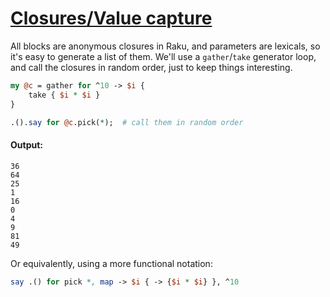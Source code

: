 [1]: https://rosettacode.org/wiki/Closures/Value_capture

# [Closures/Value capture][1]





All blocks are anonymous closures in Raku, and parameters are lexicals, so it's easy to generate a list of them.  We'll use a `gather`/`take` generator loop, and call the closures in random order, just to keep things interesting.

```perl
my @c = gather for ^10 -> $i {
    take { $i * $i }
}

.().say for @c.pick(*);  # call them in random order
```

#### Output:
```
36
64
25
1
16
0
4
9
81
49
```


Or equivalently, using a more functional notation:

```perl
say .() for pick *, map -> $i { -> {$i * $i} }, ^10
```

